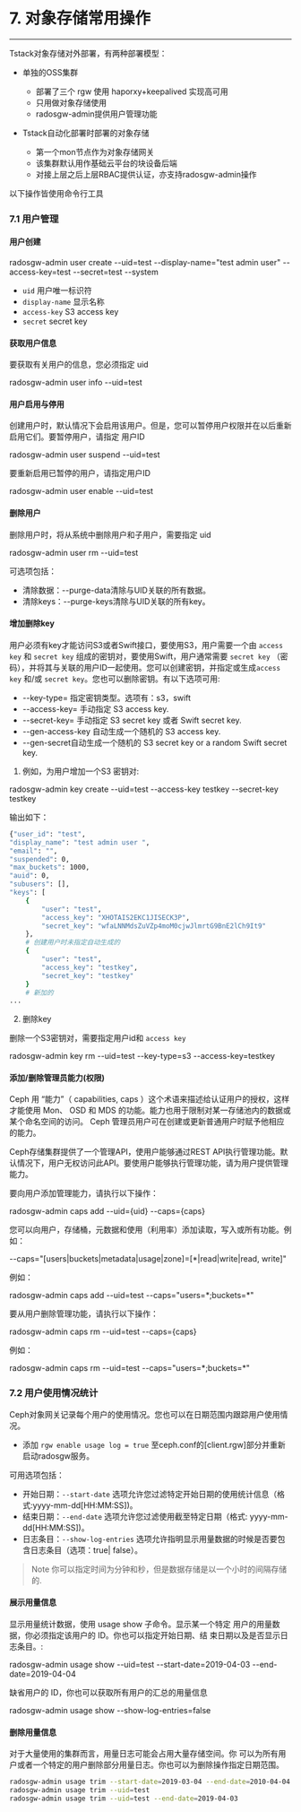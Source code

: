# 7. 对象存储常用操作
---

Tstack对象存储对外部署，有两种部署模型：

- 单独的OSS集群
    - 部署了三个 rgw 使用 haporxy+keepalived 实现高可用
    - 只用做对象存储使用
    - radosgw-admin提供用户管理功能

- Tstack自动化部署时部署的对象存储
    - 第一个mon节点作为对象存储网关
    - 该集群默认用作基础云平台的块设备后端
    - 对接上层之后上层RBAC提供认证，亦支持radosgw-admin操作

以下操作皆使用命令行工具

### 7.1 用户管理

#### 用户创建

radosgw-admin user create --uid=test --display-name="test admin user" --access-key=test --secret=test --system

- `uid` 用户唯一标识符
- `display-name` 显示名称
- `access-key` S3 access key
- `secret` secret key

#### 获取用户信息

要获取有关用户的信息，您必须指定 uid

radosgw-admin user info --uid=test

#### 用户启用与停用

创建用户时，默认情况下会启用该用户。但是，您可以暂停用户权限并在以后重新启用它们。要暂停用户，请指定 用户ID

radosgw-admin user suspend --uid=test

要重新启用已暂停的用户，请指定用户ID

radosgw-admin user enable --uid=test

#### 删除用户

删除用户时，将从系统中删除用户和子用户，需要指定 uid

radosgw-admin user rm --uid=test

可选项包括：

- 清除数据：--purge-data清除与UID关联的所有数据。
- 清除keys：--purge-keys清除与UID关联的所有key。

#### 增加删除key

用户必须有key才能访问S3或者Swift接口，要使用S3，用户需要一个由 `access key` 和 `secret key` 组成的密钥对，要使用Swift，用户通常需要 `secret key` （密码），并将其与关联的用户ID一起使用。您可以创建密钥，并指定或生成`access key` 和/或 `secret key`。您也可以删除密钥。有以下选项可用:

- --key-type=<type> 指定密钥类型。选项有：s3，swift
- --access-key=<key> 手动指定 S3 access key.
- --secret-key=<key> 手动指定 S3 secret key 或者 Swift secret key.
- --gen-access-key 自动生成一个随机的 S3 access key.
- --gen-secret自动生成一个随机的 S3 secret key or a random Swift secret key.

1. 例如，为用户增加一个S3 密钥对:

radosgw-admin key create --uid=test --access-key testkey  --secret-key testkey

输出如下：

```bash
{"user_id": "test",
"display_name": "test admin user ",
"email": "",
"suspended": 0,
"max_buckets": 1000,
"auid": 0,
"subusers": [],
"keys": [
    {
        "user": "test",
        "access_key": "XHOTAIS2EKC1JISECK3P",
        "secret_key": "wfaLNNMdsZuVZp4moM0cjwJlmrtG9BnE2lCh9It9"
    },
    # 创建用户时未指定自动生成的
    {
        "user": "test",
        "access_key": "testkey",
        "secret_key": "testkey"
    }
    # 新加的
...
```

2. 删除key

删除一个S3密钥对，需要指定用户id和 `access key`

radosgw-admin key rm --uid=test --key-type=s3 --access-key=testkey

#### 添加/删除管理员能力(权限)

Ceph 用 “能力”（ capabilities, caps ）这个术语来描述给认证用户的授权，这样才能使用 Mon、 OSD 和 MDS 的功能。能力也用于限制对某一存储池内的数据或某个命名空间的访问。 Ceph 管理员用户可在创建或更新普通用户时赋予他相应的能力。

Ceph存储集群提供了一个管理API，使用户能够通过REST API执行管理功能。默认情况下，用户无权访问此API。要使用户能够执行管理功能，请为用户提供管理能力。

要向用户添加管理能力，请执行以下操作：

radosgw-admin caps add --uid={uid} --caps={caps}

您可以向用户，存储桶，元数据和使用（利用率）添加读取，写入或所有功能。例如：

--caps="[users|buckets|metadata|usage|zone]=[*|read|write|read, write]"

例如：

radosgw-admin caps add --uid=test --caps="users=\*;buckets=\*"

要从用户删除管理功能，请执行以下操作：

radosgw-admin caps rm --uid=test --caps={caps}

例如：

radosgw-admin caps rm --uid=test --caps="users=\*;buckets=\*"

### 7.2 用户使用情况统计

Ceph对象网关记录每个用户的使用情况。您也可以在日期范围内跟踪用户使用情况。

- 添加 `rgw enable usage log = true` 至ceph.conf的[client.rgw]部分并重新启动radosgw服务。

可用选项包括：

- 开始日期：`--start-date` 选项允许您过滤特定开始日期的使用统计信息（格式:yyyy-mm-dd[HH:MM:SS])。
- 结束日期：`--end-date` 选项允许您过滤使用截至特定日期（格式: yyyy-mm-dd[HH:MM:SS])。
- 日志条目：`--show-log-entries` 选项允许指明显示用量数据的时候是否要包含日志条目（选项：true| false）。

> Note 你可以指定时间为分钟和秒，但是数据存储是以一个小时的间隔存储的.

#### 展示用量信息

显示用量统计数据，使用 usage show 子命令。显示某一个特定 用户的用量数据，你必须指定该用户的 ID。你也可以指定开始日期、结 束日期以及是否显示日志条目。:

radosgw-admin usage show --uid=test --start-date=2019-04-03 --end-date=2019-04-04

缺省用户的 ID，你也可以获取所有用户的汇总的用量信息

radosgw-admin usage show --show-log-entries=false

#### 删除用量信息

对于大量使用的集群而言，用量日志可能会占用大量存储空间。你 可以为所有用户或者一个特定的用户删除部分用量日志。你也可以为删除操作指定日期范围。

```bash
radosgw-admin usage trim --start-date=2019-03-04 --end-date=2010-04-04
radosgw-admin usage trim --uid=test
radosgw-admin usage trim --uid=test --end-date=2019-04-03
```